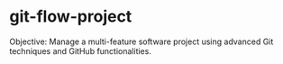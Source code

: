 # git-flow-project
Objective: Manage a multi-feature software project using advanced Git techniques and GitHub functionalities.
